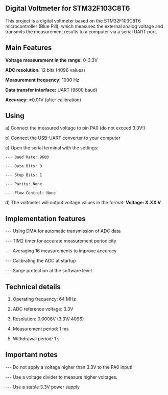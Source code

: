 ## Digital Voltmeter for STM32F103C8T6

This project is a digital voltmeter based on the STM32F103C8T6 microcontroller (Blue Pill), 
which measures the external analog voltage and transmits the measurement results to a computer via a serial UART port.

## Main Features

**Voltage measurement in the range:** 0-3.3V

**ADC resolution:** 12 bits (4096 values)

**Measurement frequency:** 1000 Hz

**Data transfer interface:** UART (9600 baud)

**Accuracy:** ±0.01V (after calibration)

## Using
a) Connect the measured voltage to pin PA0 (do not exceed 3.3V!)

b) Connect the USB-UART converter to your computer

c) Open the serial terminal with the settings:

    --- Baud Rate: 9600

    --- Data Bits: 8

    --- Stop Bits: 1

    --- Parity: None

    --- Flow Control: None

d) The voltmeter will output voltage values in the format: **Voltage: X.XX V**

## Implementation features

--- Using DMA for automatic transmission of ADC data

--- TIM2 timer for accurate measurement periodicity

--- Averaging 16 measurements to improve accuracy

--- Calibrating the ADC at startup

--- Surge protection at the software level

## Technical details
1. Operating frequency: 64 MHz

2. ADC reference voltage: 3.3V

3. Resolution: 0.0008V (3.3V/ 4096)

4. Measurement period: 1 ms

5. Withdrawal period: 1 s

## Important notes
--- Do not apply a voltage higher than 3.3V to the PA0 input!

--- Use a voltage divider to measure higher voltages.

--- Use a stable 3.3V power supply
